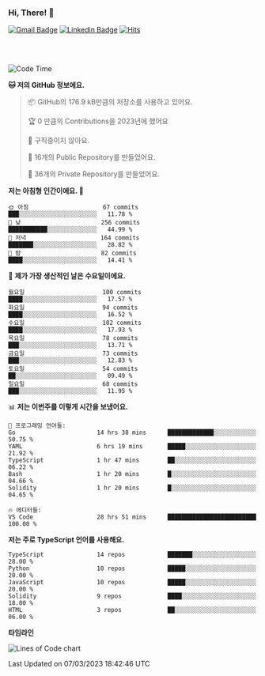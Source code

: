 ### Hi, There! 👋


[![Gmail Badge](https://img.shields.io/badge/-725psh@gmail.com-c14438?style=flat&logo=Gmail&logoColor=white&link=mailto:725psh@gmail.com)](mailto:725psh@gmail.com) 
[![Linkedin Badge](https://img.shields.io/badge/-soohanpark-0072b1?style=flat&logo=Linkedin&logoColor=white&link=https://www.linkedin.com/in/soohanpark/)](https://www.linkedin.com/in/soohanpark/) 
[![Hits](https://hits.seeyoufarm.com/api/count/incr/badge.svg?url=https%3A%2F%2Fgithub.com%2FSoohan-Park&count_bg=%23000000&title_bg=%23828282&icon=gradle.svg&icon_color=%23FFFFFF&title=Visited&edge_flat=false)](https://hits.seeyoufarm.com)  

<br />
<br />

<!--START_SECTION:waka-->
![Code Time](http://img.shields.io/badge/Code%20Time-640%20hrs%2035%20mins-blue)

**🐱 저의 GitHub 정보에요.** 

> 📦 GitHub의 176.9 kB만큼의 저장소를 사용하고 있어요. 
 > 
> 🏆 0 만큼의 Contributions을 2023년에 했어요
 > 
> 🚫 구직중이지 않아요.
 > 
> 📜 16개의 Public Repository를 만들었어요. 
 > 
> 🔑 36개의 Private Repository를 만들었어요. 
 > 
**저는 아침형 인간이에요. 🐤** 

```text
🌞 아침                     67 commits          ███░░░░░░░░░░░░░░░░░░░░░░   11.78 % 
🌆 낮　                     256 commits         ███████████░░░░░░░░░░░░░░   44.99 % 
🌃 저녁                     164 commits         ███████░░░░░░░░░░░░░░░░░░   28.82 % 
🌙 밤　                     82 commits          ████░░░░░░░░░░░░░░░░░░░░░   14.41 % 
```
📅 **제가 가장 생산적인 날은 수요일이에요.** 

```text
월요일                      100 commits         ████░░░░░░░░░░░░░░░░░░░░░   17.57 % 
화요일                      94 commits          ████░░░░░░░░░░░░░░░░░░░░░   16.52 % 
수요일                      102 commits         ████░░░░░░░░░░░░░░░░░░░░░   17.93 % 
목요일                      78 commits          ███░░░░░░░░░░░░░░░░░░░░░░   13.71 % 
금요일                      73 commits          ███░░░░░░░░░░░░░░░░░░░░░░   12.83 % 
토요일                      54 commits          ██░░░░░░░░░░░░░░░░░░░░░░░   09.49 % 
일요일                      68 commits          ███░░░░░░░░░░░░░░░░░░░░░░   11.95 % 
```


📊 **저는 이번주를 이렇게 시간을 보냈어요.** 

```text
💬 프로그래밍 언어들: 
Go                       14 hrs 38 mins      █████████████░░░░░░░░░░░░   50.75 % 
YAML                     6 hrs 19 mins       █████░░░░░░░░░░░░░░░░░░░░   21.92 % 
TypeScript               1 hr 47 mins        ██░░░░░░░░░░░░░░░░░░░░░░░   06.22 % 
Bash                     1 hr 20 mins        █░░░░░░░░░░░░░░░░░░░░░░░░   04.66 % 
Solidity                 1 hr 20 mins        █░░░░░░░░░░░░░░░░░░░░░░░░   04.65 % 

🔥 에디터들: 
VS Code                  28 hrs 51 mins      █████████████████████████   100.00 % 
```

**저는 주로 TypeScript 언어를 사용해요.** 

```text
TypeScript               14 repos            ███████░░░░░░░░░░░░░░░░░░   28.00 % 
Python                   10 repos            █████░░░░░░░░░░░░░░░░░░░░   20.00 % 
JavaScript               10 repos            █████░░░░░░░░░░░░░░░░░░░░   20.00 % 
Solidity                 9 repos             ████░░░░░░░░░░░░░░░░░░░░░   18.00 % 
HTML                     3 repos             ██░░░░░░░░░░░░░░░░░░░░░░░   06.00 % 
```



**타임라인**

![Lines of Code chart](https://raw.githubusercontent.com/Soohan-Park/Soohan-Park/master/assets/bar_graph.png)


 Last Updated on 07/03/2023 18:42:46 UTC
<!--END_SECTION:waka-->
